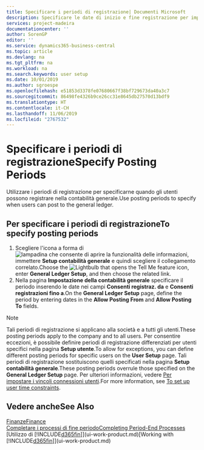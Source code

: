 ```yaml
---
title: Specificare i periodi di registrazione| Documenti Microsoft
description: Specificare le date di inizio e fine registrazione per impostare quando gli utenti possono registrare nella contabilità generale.
services: project-madeira
documentationcenter: ''
author: SorenGP
editor: ''
ms.service: dynamics365-business-central
ms.topic: article
ms.devlang: na
ms.tgt_pltfrm: na
ms.workload: na
ms.search.keywords: user setup
ms.date: 10/01/2019
ms.author: sgroespe
ms.openlocfilehash: e51853d3378fe07680667f38bf729673da40a3c7
ms.sourcegitcommit: 86498fe4326b9ce26cc31e8645db27570d13bdf9
ms.translationtype: HT
ms.contentlocale: it-CH
ms.lasthandoff: 11/06/2019
ms.locfileid: "2767532"
---
```

# <a name="specify-posting-periods"></a><span data-ttu-id="905ed-103">Specificare i periodi di registrazione</span><span class="sxs-lookup"><span data-stu-id="905ed-103">Specify Posting Periods</span></span>
<span data-ttu-id="905ed-104">Utilizzare i periodi di registrazione per specificarne quando gli utenti possono registrare nella contabilità generale.</span><span class="sxs-lookup"><span data-stu-id="905ed-104">Use posting periods to specify when users can post to the general ledger.</span></span>  

## <a name="to-specify-posting-periods"></a><span data-ttu-id="905ed-105">Per specificare i periodi di registrazione</span><span class="sxs-lookup"><span data-stu-id="905ed-105">To specify posting periods</span></span>
1. <span data-ttu-id="905ed-106">Scegliere l'icona a forma di ![lampadina che consente di aprire la funzionalità delle informazioni](media/ui-search/search_small.png "Informazioni sull'operazione che si desidera eseguire"), immettere **Setup contabilità generale** e quindi scegliere il collegamento correlato.</span><span class="sxs-lookup"><span data-stu-id="905ed-106">Choose the ![Lightbulb that opens the Tell Me feature](media/ui-search/search_small.png "Tell me what you want to do") icon, enter **General Ledger Setup**, and then choose the related link.</span></span>  
2. <span data-ttu-id="905ed-107">Nella pagina **Impostazione della contabilità generale** specificare il periodo inserendo le date nei campi **Consenti registraz. da** e **Consenti registrazioni fino a**.</span><span class="sxs-lookup"><span data-stu-id="905ed-107">On the **General Ledger Setup** page, define the period by entering dates in the **Allow Posting From** and **Allow Posting To** fields.</span></span>  

> [!NOTE]  
>   <span data-ttu-id="905ed-108">Tali periodi di registrazione si applicano alla società e a tutti gli utenti.</span><span class="sxs-lookup"><span data-stu-id="905ed-108">These posting periods apply to the company and to all users.</span></span> <span data-ttu-id="905ed-109">Per consentire eccezioni, è possibile definire periodi di registrazione differenziati per utenti specifici nella pagina **Setup utente**.</span><span class="sxs-lookup"><span data-stu-id="905ed-109">To allow for exceptions, you can define different posting periods for specific users on the **User Setup** page.</span></span> <span data-ttu-id="905ed-110">Tali periodi di registrazione sostituiscono quelli specificati nella pagina **Setup contabilità generale**.</span><span class="sxs-lookup"><span data-stu-id="905ed-110">These posting periods overrule those specified on the **General Ledger Setup** page.</span></span> <span data-ttu-id="905ed-111">Per ulteriori informazioni, vedere [Per impostare i vincoli connessioni utenti](ui-define-granular-permissions.md#to-set-up-user-time-constraints).</span><span class="sxs-lookup"><span data-stu-id="905ed-111">For more information, see [To set up user time constraints](ui-define-granular-permissions.md#to-set-up-user-time-constraints).</span></span>

## <a name="see-also"></a><span data-ttu-id="905ed-112">Vedere anche</span><span class="sxs-lookup"><span data-stu-id="905ed-112">See Also</span></span>
[<span data-ttu-id="905ed-113">Finanze</span><span class="sxs-lookup"><span data-stu-id="905ed-113">Finance</span></span>](finance.md)  
[<span data-ttu-id="905ed-114">Completare i processi di fine periodo</span><span class="sxs-lookup"><span data-stu-id="905ed-114">Completing Period-End Processes</span></span>](year-how-complete-period-end-processes.md)  
<span data-ttu-id="905ed-115">[Utilizzo di [!INCLUDE[d365fin](includes/d365fin_md.md)]](ui-work-product.md)</span><span class="sxs-lookup"><span data-stu-id="905ed-115">[Working with [!INCLUDE[d365fin](includes/d365fin_md.md)]](ui-work-product.md)</span></span>
